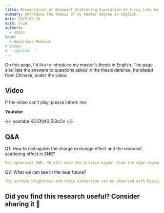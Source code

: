 ```yaml
---
title: Presentation of Resonant Scattering Simulation of X-ray Line Emission in Supernova Remnants
summary: Introduce the thesis of my master degree in English.
date: 2025-03-20
math: true
authors:
  - admin
tags:
  - Supernova Remnant
# image:
#   caption: ''
---
```


On this page, I'd like to introduce my master's thesis in English. The page also lists the answers to questions asked in the thesis defense, translated from Chinese, under the video.

## Video

If the video can't play, please inform me:

**Youtube**:

{{< youtube KDlEfjkf6_5iBcOv >}}


## Q&A

Q1: How to distinguish the charge exchange effect and the resonant scattering effect in SNR?

```yaml
For spherical SNR, RS will make the G-ratio higher from the edge region and lower from the inner region at the same time. Whereas CX only affects the region where it happens.
```


Q2: What we can see in the near future?
```yaml
The surface brightness and ratio distortion can be observed with Missions presently and shortly.
```


## Did you find this research useful? Consider sharing it 🙌
